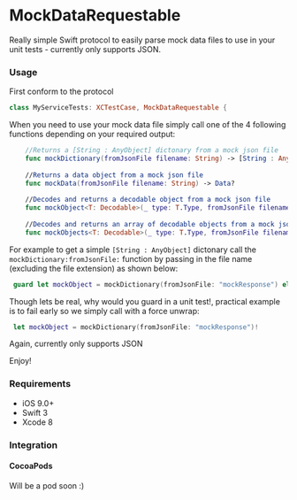 # MockDataRequestable
Really simple Swift protocol to easily parse mock data files to use in your unit tests - currently only supports JSON.

### Usage

First conform to the protocol

```swift
class MyServiceTests: XCTestCase, MockDataRequestable {
```

When you need to use your mock data file simply call one of the 4 following functions depending on your required output:
```swift
    //Returns a [String : AnyObject] dictonary from a mock json file
    func mockDictionary(fromJsonFile filename: String) -> [String : AnyObject]?
    
    //Returns a data object from a mock json file
    func mockData(fromJsonFile filename: String) -> Data?
    
    //Decodes and returns a decodable object from a mock json file
    func mockObject<T: Decodable>(_ type: T.Type, fromJsonFile filename: String) -> T?
    
    //Decodes and returns an array of decodable objects from a mock json file
    func mockObjects<T: Decodable>(_ type: T.Type, fromJsonFile filename: String) -> [T]?
```

For example to get a simple ```[String : AnyObject]``` dictonary call the ```mockDictionary:fromJsonFile:``` function by passing in the file name (excluding the file extension) as shown below:

```swift
 guard let mockObject = mockDictionary(fromJsonFile: "mockResponse") else {  return }
```

Though lets be real, why would you guard in a unit test!, practical example is to fail early so we simply call with a force unwrap:

```swift
 let mockObject = mockDictionary(fromJsonFile: "mockResponse")!
```

Again, currently only supports JSON

Enjoy!

### Requirements

- iOS 9.0+
- Swift 3
- Xcode 8

### Integration

#### CocoaPods

Will be a pod soon :)

